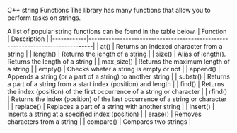 C++ string Functions
The <string> library has many functions that allow you to perform tasks on strings.

A list of popular string functions can be found in the table below.
| Function   | Description                                                                   |
|------------|-------------------------------------------------------------------------------|
| at()       | Returns an indexed character from a string                                    |
| length()   | Returns the length of a string                                                |
| size()     | Alias of length(). Returns the length of a string                             |
| max_size() | Returns the maximum length of a string                                        |
| empty()    | Checks wheter a string is empty or not                                        |
| append()   | Appends a string (or a part of a string) to another string                    |
| substr()   | Returns a part of a string from a start index (position) and length           |
| find()     | Returns the index (position) of the first occurrence of a string or character |
| rfind()    | Returns the index (position) of the last occurrence of a string or character  |
| replace()  | Replaces a part of a string with another string                               |
| insert()   | Inserts a string at a specified index (position)                              |
| erase()    | Removes characters from a string                                              |
| compare()  | Compares two strings                                                          |